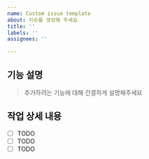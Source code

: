 ```yaml
---
name: Custom issue template
about: 이슈를 생성해 주세요
title: ''
labels: ''
assignees: ''

---
```


## 기능 설명
> 추가하려는 기능에 대해 간결하게 설명해주세요

## 작업 상세 내용
- [ ] TODO
- [ ] TODO
- [ ] TODO
